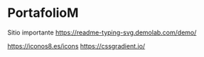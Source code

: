# PortafolioM

Sitio importante
https://readme-typing-svg.demolab.com/demo/

https://iconos8.es/icons
https://cssgradient.io/

 
